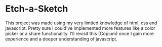 # Etch-a-Sketch

This project was made using my very limtied knowledge of html, css and javascript. Pretty sure I could've implemented more features like a color picker or a share functionality. I'll revisit this (Copium) once I gain more experience and a deeper understanding of javascript. 
